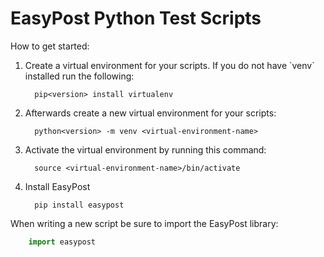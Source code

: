 # EasyPost Python Test Scripts
How to get started:
<ol>
  <li>Create a virtual environment for your scripts. If you do not have `venv` installed run the following:</li>
  
      pip<version> install virtualenv
        
<li>Afterwards create a new virtual environment for your scripts:</li>

      python<version> -m venv <virtual-environment-name>
     
<li>Activate the virtual environment by running this command:</li>

      source <virtual-environment-name>/bin/activate
<li>Install EasyPost</li>

      pip install easypost
</ol>

When writing a new script be sure to import the EasyPost library:
```python
    import easypost
```
